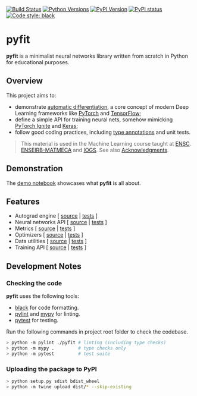 [![Build Status](https://travis-ci.org/bpesquet/pyfit.svg?branch=master&logo=travis-ci&logoColor=white)](https://travis-ci.org/bpesquet/pyfit)
[![Python Versions](https://img.shields.io/pypi/pyversions/pyfit.svg)](https://pypi.org/project/pyfit)
[![PyPI Version](https://img.shields.io/pypi/v/pyfit.svg)](https://pypi.org/project/pyfit)
[![PyPI status](https://img.shields.io/pypi/status/pyfit.svg)](https://pypi.python.org/project/pyfit)
[![Code style: black](https://img.shields.io/badge/code%20style-black-000000.svg)](https://github.com/psf/black)

# pyfit

**pyfit** is a minimalist neural networks library written from scratch in Python for educational purposes.

## Overview

This project aims to:

- demonstrate [automatic differentiation](https://en.wikipedia.org/wiki/Automatic_differentiation), a core concept of modern Deep Learning frameworks like [PyTorch](https://pytorch.org) and [TensorFlow](https://www.tensorflow.org/);
- define a simple API for training neural nets, somehow mimicking [PyTorch Ignite](https://pytorch.org/ignite/) and [Keras](https://keras.io/);
- follow good coding practices, including [type annotations](https://www.python.org/dev/peps/pep-0484/) and unit tests.

> This material is used in the Machine Learning course taught at [ENSC](https://ensc.bordeaux-inp.fr). [ENSEIRB-MATMECA](https://enseirb-matmeca.bordeaux-inp.fr) and [IOGS](https://www.institutoptique.fr). See also [Acknowledgments](ACKNOWLEDGMENTS.md).

## Demonstration

The [demo notebook](demo.ipynb) showcases what **pyfit** is all about.

## Features

- Autograd engine [ [source](pyfit/engine.py) | [tests](tests/test_engine.py) ]
- Neural networks API [ [source](pyfit/nn.py) | [tests](tests/test_nn.py) ]
- Metrics [ [source](pyfit/metrics.py) | [tests](tests/test_metrics.py) ]
- Optimizers [ [source](pyfit/optim.py) | [tests](tests/test_optim.py) ]
- Data utilities [ [source](pyfit/data.py) | [tests](tests/test_data.py) ]
- Training API [ [source](pyfit/train.py) | [tests](tests/test_train.py) ]

## Development Notes

### Checking the code

**pyfit** uses the following tools:

- [black](https://github.com/psf/black) for code formatting.
- [pylint](https://www.pylint.org/) and [mypy](http://mypy-lang.org/) for linting.
- [pytest](https://pytest.org) for testing.

Run the following commands in project root folder to check the codebase.

```bash
> python -m pylint ./pyfit # linting (including type checks)
> python -m mypy .         # type checks only
> python -m pytest         # test suite
```

### Uploading the package to PyPI

```bash
> python setup.py sdist bdist_wheel
> python -m twine upload dist/* --skip-existing
```
